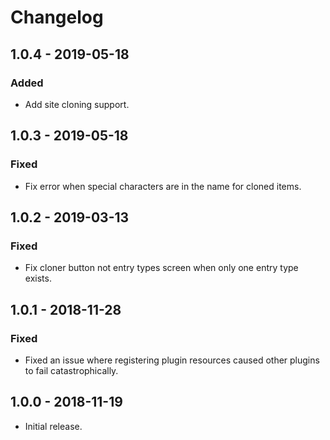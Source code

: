 # Changelog

## 1.0.4 - 2019-05-18

### Added
- Add site cloning support.

## 1.0.3 - 2019-05-18

### Fixed
- Fix error when special characters are in the name for cloned items.

## 1.0.2 - 2019-03-13

### Fixed
- Fix cloner button not entry types screen when only one entry type exists.

## 1.0.1 - 2018-11-28

### Fixed
- Fixed an issue where registering plugin resources caused other plugins to fail catastrophically.

## 1.0.0 - 2018-11-19

- Initial release.
